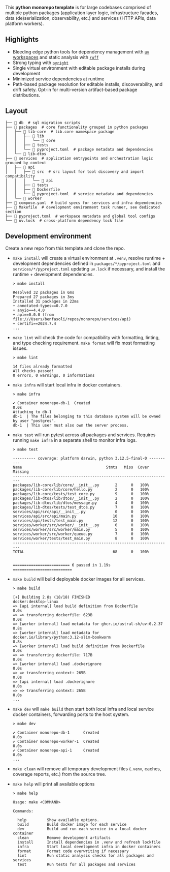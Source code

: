 This **python monorepo template** is for large codebases comprised of multiple python packages (application layer logic, infrastructure facades, data (de)serialization, observability, etc.) and services (HTTP APIs, data platform workers).

## Highlights

- Bleeding edge python tools for dependency management with [`uv` workspaces](https://docs.astral.sh/uv/concepts/workspaces/) and static analysis with [`ruff`](https://docs.astral.sh/ruff/)
- Strong typing with [`pyright`](https://microsoft.github.io/pyright/#/)
- Single virtual environment with editable package installs during development
- Minimized service dependencies at runtime
- Path-based package resolution for editable installs, discoverability, and drift safety. Opt-in for multi-version artifact-based package distributions.

## Layout

```
├──  db  # sql migration scripts
├──  packages  # core functionality grouped in python packages
│   ├──  lib-core  # lib.core namespace package
│   │   ├──  lib
│   │   │   └──  core
│   │   ├── 󰙨 tests
│   │   └──  pyproject.toml  # package metadata and dependencies
│   └──  lib-dtos
├──  services  # application entrypoints and orchestration logic grouped by context
│   ├── 󰒍 api
│   │   ├── 󱧼 src  # src layout for tool discovery and import compatibility
│   │   │   └── 󰒍 api
│   │   ├── 󰙨 tests
│   │   ├──  Dockerfile
│   │   └──  pyproject.toml  # service metadata and dependencies
│   └──  worker
├──  compose.yaml  # build specs for services and infra dependencies
├──  Makefile  # development environment task runner, see dedicated section
├──  pyproject.toml  # workspace metadata and global tool configs
└──  uv.lock  # cross-platform dependency lock file
```

## Development environment

Create a new repo from this template and clone the repo.

- `make install` will create a virtual environment at `.venv`, resolve runtime + development dependencies defined in `packages/*/pyproject.toml` and `services/*/pyproject.toml` updating `uv.lock` if necessary, and install the runtime + development dependencies.

  ```
  > make install

  Resolved 32 packages in 6ms
  Prepared 27 packages in 3ms
  Installed 31 packages in 22ms
  + annotated-types==0.7.0
  + anyio==4.4.0
  + api==0.0.0 (from file:///Users/benfasoli/repos/monorepo/services/api)
  + certifi==2024.7.4
  ...
  ```

- `make lint` will check the code for compatibility with formatting, linting, and type checking requirement. `make format` will fix most formatting issues.

  ```
  > make lint

  14 files already formatted
  All checks passed!
  0 errors, 0 warnings, 0 informations
  ```

- `make infra` will start local infra in docker containers.

  ```
  > make infra

  ✔ Container monorepo-db-1  Created                                                                                                              0.0s
  Attaching to db-1
  db-1  | The files belonging to this database system will be owned by user "postgres".
  db-1  | This user must also own the server process.
  ```

- `make test` will run pytest across all packages and services. Requires running `make infra` in a separate shell to monitor infra logs.

  ```
  > make test

  ---------- coverage: platform darwin, python 3.12.5-final-0 ----------
  Name                                     Stmts   Miss  Cover   Missing
  ----------------------------------------------------------------------
  packages/lib-core/lib/core/__init__.py       2      0   100%
  packages/lib-core/lib/core/hello.py          2      0   100%
  packages/lib-core/tests/test_core.py         9      0   100%
  packages/lib-dtos/lib/dtos/__init__.py       2      0   100%
  packages/lib-dtos/lib/dtos/message.py        4      0   100%
  packages/lib-dtos/tests/test_dtos.py         7      0   100%
  services/api/src/api/__init__.py             0      0   100%
  services/api/src/api/main.py                10      0   100%
  services/api/tests/test_main.py             12      0   100%
  services/worker/src/worker/__init__.py       0      0   100%
  services/worker/src/worker/main.py           5      0   100%
  services/worker/src/worker/queue.py          7      0   100%
  services/worker/tests/test_main.py           8      0   100%
  ----------------------------------------------------------------------
  TOTAL                                       68      0   100%


  ========================= 6 passed in 1.19s ==========================
  ```

- `make build` will build deployable docker images for all services.

  ```
  > make build

  [+] Building 2.8s (18/18) FINISHED                                                                         docker:desktop-linux
  => [api internal] load build definition from Dockerfile                                                                   0.0s
  => => transferring dockerfile: 623B                                                                                       0.0s
  => [worker internal] load metadata for ghcr.io/astral-sh/uv:0.2.37                                                        0.8s
  => [worker internal] load metadata for docker.io/library/python:3.12-slim-bookworm                                        0.8s
  => [worker internal] load build definition from Dockerfile                                                                0.0s
  => => transferring dockerfile: 717B                                                                                       0.0s
  => [worker internal] load .dockerignore                                                                                   0.0s
  => => transferring context: 265B                                                                                          0.0s
  => [api internal] load .dockerignore                                                                                      0.0s
  => => transferring context: 265B                                                                                          0.0s
  ...
  ```

- `make dev` will `make build` then start both local infra and local service docker containers, forwarding ports to the host system.

  ```
  > make dev

  ✔ Container monorepo-db-1      Created                                                                                    0.0s
  ✔ Container monorepo-worker-1  Created                                                                                    0.0s
  ✔ Container monorepo-api-1     Created                                                                                    0.0s
  ...
  ```

- `make clean` will remove all temporary development files (`.venv`, caches, coverage reports, etc.) from the source tree.

- `make help` will print all available options

  ```
  > make help

  Usage: make <COMMAND>

  Commands:

    help         Show available options.
    build        Build docker image for each service
    dev          Build and run each service in a local docker container
    clean        Remove development artifacts
    install      Install dependencies in .venv and refresh lockfile
    infra        Start local development infra in docker containers
    format       Format code overwriting if necessary
    lint         Run static analysis checks for all packages and services
    test         Run tests for all packages and services
  ```
